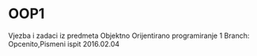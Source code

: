 # OOP1
Vjezba i zadaci iz predmeta Objektno Orijentirano programiranje 1
Branch: Opcenito,Pismeni ispit 2016.02.04
